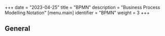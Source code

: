 +++
date = "2023-04-25"
title = "BPMN"
description = "Business Process Modelling Notation"
[menu.main]
  identifier = "BPMN"
  weight = 3
+++

## General
